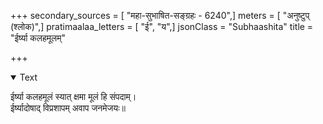 +++
secondary_sources = [ "महा-सुभाषित-सङ्ग्रहः - 6240",]
meters = [ "अनुष्टुप् (श्लोक)",]
pratimaalaa_letters = [ "ई", "य",]
jsonClass = "Subhaashita"
title = "ईर्ष्या कलहमूलम्"

+++

<details open><summary>Text</summary>

ईर्ष्या कलहमूलं स्यात् क्षमा मूलं हि संपदाम्।  
ईर्ष्यादोषाद् विप्रशापम् अवाप जनमेजयः॥
</details>

